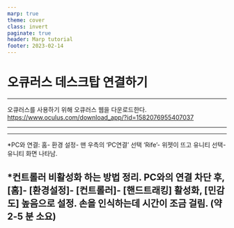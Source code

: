 ```yaml
---
marp: true
theme: cover
class: invert
paginate: true
header: Marp tutorial
footer: 2023-02-14
---
```

# 오큐러스 데스크탑 연결하기

---







오큐러스를 사용하기 위해 오큐러스 웹을 다운로드한다.
https://www.oculus.com/download_app/?id=1582076955407037

---

---
*PC와 연결:
홈- 환경 설정- 맨 우측의 ‘PC연결’ 선택 ‘Rife’- 위젯이 뜨고 유니티 선택- 유니티 화면 나타남.  

*컨트롤러 비활성화 하는 방법 정리.
PC와의 연결 차단 후, [홈]- [환경설정]- [컨트롤러]- [핸드트래킹] 활성화, [민감도] 높음으로 설정. 손을 인식하는데 시간이 조금 걸림. (약2-5 분 소요)
---